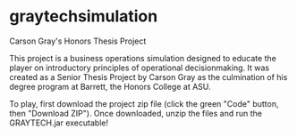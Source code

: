 # graytechsimulation
Carson Gray's Honors Thesis Project

This project is a business operations simulation designed to educate the player on introductory principles of operational decisionmaking. It was created as a Senior Thesis Project by Carson Gray as the culmination of his degree program at Barrett, the Honors College at ASU.

To play, first download the project zip file (click the green "Code" button, then "Download ZIP"). Once downloaded, unzip the files and run the GRAYTECH.jar executable!

